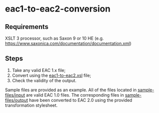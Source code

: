 # eac1-to-eac2-conversion

## Requirements
XSLT 3 processor, such as Saxon 9 or 10 HE (e.g. https://www.saxonica.com/documentation/documentation.xml)

## Steps

1. Take any valid EAC 1.x file;
1. Convert using the [eac1-to-eac2.xsl](eac1-to-eac2.xsl) file;
1. Check the validity of the output.

Sample files are provided as an example. All of the files located in [sample-files/input](sample-files/input) are valid EAC 1.0 files. The corresponding files in [sample-files/output](sample-files/output) have been converted to EAC 2.0 using the provided transformation stylesheet.



